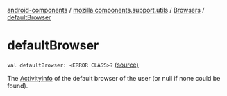 [android-components](../../index.md) / [mozilla.components.support.utils](../index.md) / [Browsers](index.md) / [defaultBrowser](./default-browser.md)

# defaultBrowser

`val defaultBrowser: <ERROR CLASS>?` [(source)](https://github.com/mozilla-mobile/android-components/blob/master/components/support/utils/src/main/java/mozilla/components/support/utils/Browsers.kt#L104)

The [ActivityInfo](#) of the default browser of the user (or null if none could be found).

